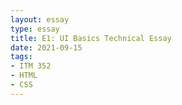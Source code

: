 ```yaml
---
layout: essay
type: essay
title: E1: UI Basics Technical Essay
date: 2021-09-15
tags:
- ITM 352
- HTML
- CSS
---
```

